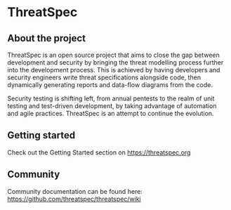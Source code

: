 # ThreatSpec

## About the project

ThreatSpec is an open source project that aims to close the gap between development and security by bringing the threat modelling process further into the development process. This is achieved by having developers and security engineers write threat specifications alongside code, then dynamically generating reports and data-flow diagrams from the code.

Security testing is shifting left, from annual pentests to the realm of unit testing and test-driven development, by taking advantage of automation and agile practices. ThreatSpec is an attempt to continue the evolution.

## Getting started

Check out the Getting Started section on https://threatspec.org

## Community

Community documentation can be found here: https://github.com/threatspec/threatspec/wiki
